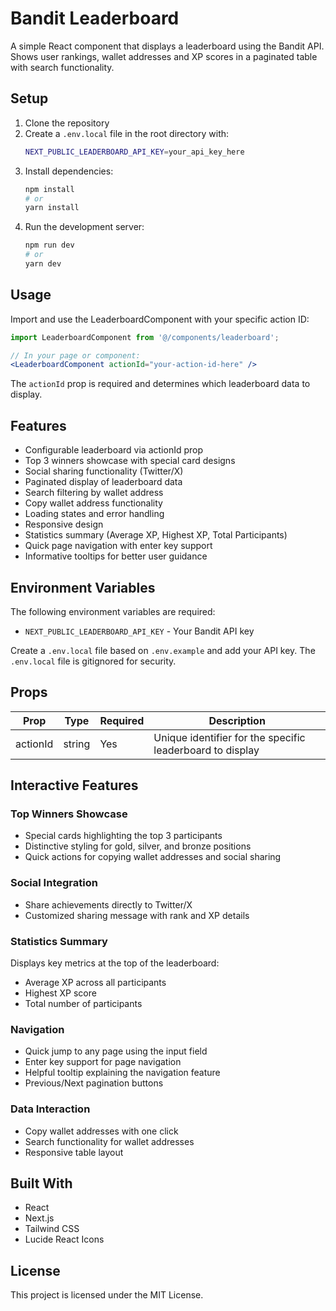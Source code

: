 # Bandit Leaderboard

A simple React component that displays a leaderboard using the Bandit API. Shows user rankings, wallet addresses and XP scores in a paginated table with search functionality.

## Setup

1. Clone the repository
2. Create a `.env.local` file in the root directory with:
    ```bash
    NEXT_PUBLIC_LEADERBOARD_API_KEY=your_api_key_here
    ```
3. Install dependencies:
    ```bash
    npm install
    # or
    yarn install
    ```
4. Run the development server:
    ```bash
    npm run dev
    # or
    yarn dev
    ```

## Usage

Import and use the LeaderboardComponent with your specific action ID:

```jsx
import LeaderboardComponent from '@/components/leaderboard';

// In your page or component:
<LeaderboardComponent actionId="your-action-id-here" />
```

The `actionId` prop is required and determines which leaderboard data to display.

## Features

- Configurable leaderboard via actionId prop
- Top 3 winners showcase with special card designs
- Social sharing functionality (Twitter/X)
- Paginated display of leaderboard data
- Search filtering by wallet address  
- Copy wallet address functionality
- Loading states and error handling
- Responsive design
- Statistics summary (Average XP, Highest XP, Total Participants)
- Quick page navigation with enter key support
- Informative tooltips for better user guidance

## Environment Variables

The following environment variables are required:

- `NEXT_PUBLIC_LEADERBOARD_API_KEY` - Your Bandit API key

Create a `.env.local` file based on `.env.example` and add your API key. The `.env.local` file is gitignored for security.

## Props

| Prop | Type | Required | Description |
|------|------|----------|-------------|
| actionId | string | Yes | Unique identifier for the specific leaderboard to display |

## Interactive Features

### Top Winners Showcase
- Special cards highlighting the top 3 participants
- Distinctive styling for gold, silver, and bronze positions
- Quick actions for copying wallet addresses and social sharing

### Social Integration
- Share achievements directly to Twitter/X
- Customized sharing message with rank and XP details

### Statistics Summary
Displays key metrics at the top of the leaderboard:
- Average XP across all participants
- Highest XP score
- Total number of participants

### Navigation
- Quick jump to any page using the input field
- Enter key support for page navigation
- Helpful tooltip explaining the navigation feature
- Previous/Next pagination buttons

### Data Interaction
- Copy wallet addresses with one click
- Search functionality for wallet addresses
- Responsive table layout

## Built With

- React
- Next.js
- Tailwind CSS
- Lucide React Icons

## License

This project is licensed under the MIT License.
